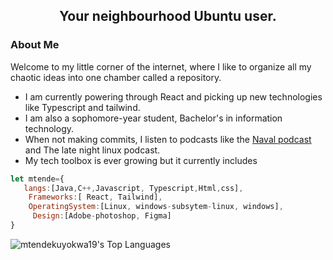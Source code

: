 <h2 align="center">Your neighbourhood Ubuntu user.</h2>

### About Me
Welcome to my little corner of the internet, where I like to organize all my chaotic ideas into one chamber called a repository.
- I am currently powering through React and picking up new technologies like Typescript and tailwind.
-  I am also a sophomore-year student, Bachelor's in information technology. 
- When not making commits, I listen to podcasts like the [Naval podcast](https://nav.al/) and The late night linux podcast.
- My tech toolbox is ever growing but it currently includes

 ```js
let mtende={
    langs:[Java,C++,Javascript, Typescript,Html,css],
     Frameworks:[ React, Tailwind],
     OperatingSystem:[Linux, windows-subsytem-linux, windows],
      Design:[Adobe-photoshop, Figma]
}
```
![mtendekuyokwa19's Top Languages](https://github-readme-stats.vercel.app/api/top-langs/?username=mtendekuyokwa19&theme=yeblu&show_icons=true&hide_border=false&layout=compact)
          
